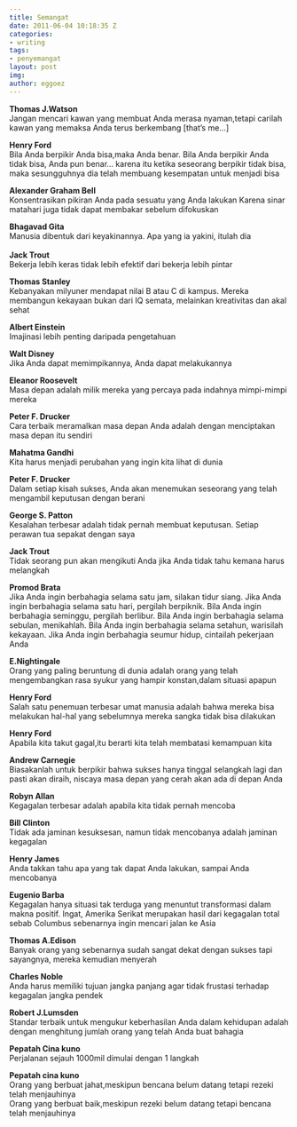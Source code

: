```yaml
---
title: Semangat
date: 2011-06-04 10:18:35 Z
categories:
- writing
tags:
- penyemangat
layout: post
img: 
author: eggoez
---
```


<p><strong>Thomas J.Watson</strong><strong> </strong><br>
Jangan mencari kawan yang membuat Anda merasa nyaman,tetapi carilah kawan yang memaksa Anda terus berkembang [that’s me…]</p>
<p><strong>Henry Ford</strong><br>
Bila Anda berpikir Anda bisa,maka Anda benar. Bila Anda berpikir Anda tidak bisa, Anda pun benar… karena itu ketika seseorang berpikir tidak bisa, maka sesungguhnya dia telah membuang kesempatan untuk menjadi bisa</p>
<p><strong>Alexander Graham Bell</strong><br>
Konsentrasikan pikiran Anda pada sesuatu yang Anda lakukan Karena sinar matahari juga tidak dapat membakar sebelum difokuskan</p>
<p><strong>Bhagavad Gita</strong><br>
Manusia dibentuk dari keyakinannya. Apa yang ia yakini, itulah dia<br>
<span id="more-1580"></span><br>
<strong>Jack Trout</strong><br>
Bekerja lebih keras tidak lebih efektif dari bekerja lebih pintar</p>
<p><strong>Thomas Stanley</strong><br>
Kebanyakan milyuner mendapat nilai B atau C di kampus. Mereka membangun kekayaan bukan dari IQ semata, melainkan kreativitas dan akal sehat</p>
<p><strong>Albert Einstein</strong><br>
Imajinasi lebih penting daripada pengetahuan</p>
<p><strong>Walt Disney</strong><br>
Jika Anda dapat memimpikannya, Anda dapat melakukannya</p>
<p><strong>Eleanor Roosevelt</strong><br>
Masa depan adalah milik mereka yang percaya pada indahnya mimpi-mimpi mereka</p>
<p><strong>Peter F. Drucker</strong><br>
Cara terbaik meramalkan masa depan Anda adalah dengan menciptakan masa depan itu sendiri</p>
<p><strong>Mahatma Gandhi</strong><br>
Kita harus menjadi perubahan yang ingin kita lihat di dunia</p>
<p><strong>Peter F. Drucker</strong><br>
Dalam setiap kisah sukses, Anda akan menemukan seseorang yang telah mengambil keputusan dengan berani</p>
<p><strong>George S. Patton</strong><br>
Kesalahan terbesar adalah tidak pernah membuat keputusan. Setiap perawan tua sepakat dengan saya</p>
<p><strong>Jack Trout</strong><br>
Tidak seorang pun akan mengikuti Anda jika Anda tidak tahu kemana harus melangkah</p>
<p><strong>Promod Brata</strong><br>
Jika Anda ingin berbahagia selama satu jam, silakan tidur siang. Jika Anda ingin berbahagia selama satu hari, pergilah berpiknik. Bila Anda ingin berbahagia seminggu, pergilah berlibur. Bila Anda ingin berbahagia selama sebulan, menikahlah. Bila Anda ingin berbahagia selama setahun, warisilah kekayaan. Jika Anda ingin berbahagia seumur hidup, cintailah pekerjaan Anda</p>
<p><strong>E.Nightingale</strong><br>
Orang yang paling beruntung di dunia adalah orang yang telah mengembangkan rasa syukur yang hampir konstan,dalam situasi apapun</p>
<p><strong>Henry Ford</strong><br>
Salah satu penemuan terbesar umat manusia adalah bahwa mereka bisa melakukan hal-hal yang sebelumnya mereka sangka tidak bisa dilakukan</p>
<p><strong>Henry Ford</strong><br>
Apabila kita takut gagal,itu berarti kita telah membatasi kemampuan kita</p>
<p><strong>Andrew Carnegie</strong><br>
Biasakanlah untuk berpikir bahwa sukses hanya tinggal selangkah lagi dan pasti akan diraih, niscaya masa depan yang cerah akan ada di depan Anda</p>
<p><strong>Robyn Allan</strong><br>
Kegagalan terbesar adalah apabila kita tidak pernah mencoba</p>
<p><strong>Bill Clinton</strong><br>
Tidak ada jaminan kesuksesan, namun tidak mencobanya adalah jaminan kegagalan</p>
<p><strong>Henry James</strong><br>
Anda takkan tahu apa yang tak dapat Anda lakukan, sampai Anda mencobanya</p>
<p><strong>Eugenio Barba</strong><br>
Kegagalan hanya situasi tak terduga yang menuntut transformasi dalam makna positif. Ingat, Amerika Serikat merupakan hasil dari kegagalan total sebab Columbus sebenarnya ingin mencari jalan ke Asia</p>
<p><strong>Thomas A.Edison</strong><br>
Banyak orang yang sebenarnya sudah sangat dekat dengan sukses tapi sayangnya, mereka kemudian menyerah</p>
<p><strong>Charles Noble</strong><br>
Anda harus memiliki tujuan jangka panjang agar tidak frustasi terhadap kegagalan jangka pendek</p>
<p><strong>Robert J.Lumsden</strong><br>
Standar terbaik untuk mengukur keberhasilan Anda dalam kehidupan adalah dengan menghitung jumlah orang yang telah Anda buat bahagia</p>
<p><strong>Pepatah Cina kuno</strong><br>
Perjalanan sejauh 1000mil dimulai dengan 1 langkah</p>
<p><strong>Pepatah cina kuno</strong><br>
Orang yang berbuat jahat,meskipun bencana belum datang tetapi rezeki telah menjauhinya<br>
Orang yang berbuat baik,meskipun rezeki belum datang tetapi bencana telah menjauhinya</p>

